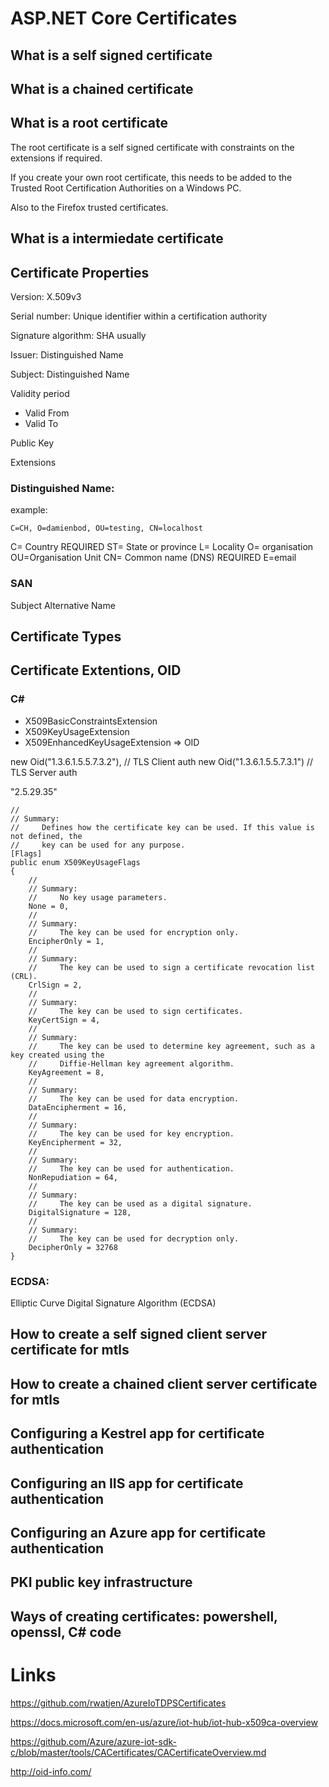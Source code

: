 # ASP.NET Core Certificates



## What is a self signed certificate

## What is a chained certificate

## What is a root certificate

The root certificate is a self signed certificate with constraints on the extensions if required.

If you create your own root certificate, this needs to be added to the Trusted Root Certification Authorities on a Windows PC.

Also to the Firefox trusted certificates.

## What is a intermiedate certificate

## Certificate Properties

Version: X.509v3

Serial number: Unique identifier within a certification authority

Signature algorithm: SHA usually

Issuer: Distinguished Name
 
Subject: Distinguished Name 

Validity period

- Valid From
- Valid To  

Public Key

Extensions

### Distinguished Name:

example:
```
C=CH, O=damienbod, OU=testing, CN=localhost
```

C= Country REQUIRED
ST= State or province
L= Locality
O= organisation
OU=Organisation Unit
CN= Common name (DNS)  REQUIRED
E=email

### SAN 
Subject Alternative Name

## Certificate Types

## Certificate Extentions, OID

### C#

- X509BasicConstraintsExtension
- X509KeyUsageExtension
- X509EnhancedKeyUsageExtension => OID

new Oid("1.3.6.1.5.5.7.3.2"), // TLS Client auth
new Oid("1.3.6.1.5.5.7.3.1")  // TLS Server auth

"2.5.29.35"

```
//
// Summary:
//     Defines how the certificate key can be used. If this value is not defined, the
//     key can be used for any purpose.
[Flags]
public enum X509KeyUsageFlags
{
	//
	// Summary:
	//     No key usage parameters.
	None = 0,
	//
	// Summary:
	//     The key can be used for encryption only.
	EncipherOnly = 1,
	//
	// Summary:
	//     The key can be used to sign a certificate revocation list (CRL).
	CrlSign = 2,
	//
	// Summary:
	//     The key can be used to sign certificates.
	KeyCertSign = 4,
	//
	// Summary:
	//     The key can be used to determine key agreement, such as a key created using the
	//     Diffie-Hellman key agreement algorithm.
	KeyAgreement = 8,
	//
	// Summary:
	//     The key can be used for data encryption.
	DataEncipherment = 16,
	//
	// Summary:
	//     The key can be used for key encryption.
	KeyEncipherment = 32,
	//
	// Summary:
	//     The key can be used for authentication.
	NonRepudiation = 64,
	//
	// Summary:
	//     The key can be used as a digital signature.
	DigitalSignature = 128,
	//
	// Summary:
	//     The key can be used for decryption only.
	DecipherOnly = 32768
}
```

### ECDSA: 
  Elliptic Curve Digital Signature Algorithm (ECDSA)

## How to create a self signed client server certificate for mtls

## How to create a chained client server certificate for mtls

## Configuring a Kestrel app for certificate authentication

## Configuring an IIS app for certificate authentication

## Configuring an Azure app for certificate authentication

## PKI public key infrastructure

## Ways of creating certificates: powershell, openssl, C# code

# Links

https://github.com/rwatjen/AzureIoTDPSCertificates

https://docs.microsoft.com/en-us/azure/iot-hub/iot-hub-x509ca-overview

https://github.com/Azure/azure-iot-sdk-c/blob/master/tools/CACertificates/CACertificateOverview.md

http://oid-info.com/